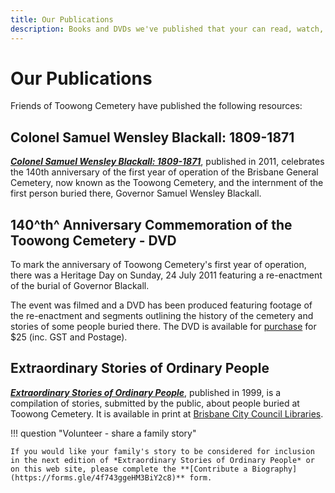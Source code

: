 ```yaml
---
title: Our Publications
description: Books and DVDs we've published that your can read, watch, borrow or buy
---
```


# Our Publications

Friends of Toowong Cemetery have published the following resources:
    
## Colonel Samuel Wensley Blackall: 1809-1871

***[Colonel Samuel Wensley Blackall: 1809-1871](../assets/guides/samuel-blackall.pdf)***, published in 2011, celebrates the 140th anniversary of the first year of operation of the Brisbane General Cemetery, now known as the Toowong Cemetery, and the internment of the first person buried there, Governor Samuel Wensley Blackall.

## 140^th^ Anniversary Commemoration of the Toowong Cemetery - DVD

To mark the anniversary of Toowong Cemetery's first year of operation, there was a Heritage Day on Sunday, 24 July 2011 featuring a re-enactment of the burial of Governor Blackall.

The event was filmed and a DVD has been produced featuring footage of the re-enactment and segments outlining the history of the cemetery and stories of some people buried there. The DVD is available for [purchase](mailto://inquiries@fotc.org.au) for $25 (inc. GST and Postage).

## Extraordinary Stories of Ordinary People

***[Extraordinary Stories of Ordinary People](extraordinary-stories.md)***, published in 1999, is a compilation of stories, submitted by the public, about people buried at Toowong Cemetery. It is available in print at [Brisbane City Council Libraries](https://library-brisbane.ent.sirsidynix.net.au/client/en_AU/eLibCat/search/detailnonmodal/ent:$002f$002fSD_ILS$002f0$002fSD_ILS:120843/one). 

!!! question "Volunteer - share a family story"

    If you would like your family's story to be considered for inclusion in the next edition of *Extraordinary Stories of Ordinary People* or on this web site, please complete the **[Contribute a Biography](https://forms.gle/4f743ggeHM3BiY2c8)** form.

<!--

## Toowong Cemetery Resource Manual: a guide for exploring the cemetery

Recommended for teachers of school groups visiting the cemetery. Available at [Brisbane City Council Libraries](https://library-brisbane.ent.sirsidynix.net.au/client/en_AU/eLibCat/search/detailnonmodal/ent:$002f$002fSD_ILS$002f0$002fSD_ILS:71596/one).
 
-->
